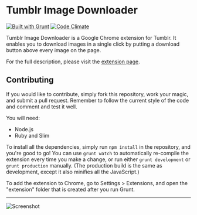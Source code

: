 Tumblr Image Downloader
=======================

[![Built with Grunt](https://cdn.gruntjs.com/builtwith.png)](http://gruntjs.com/)
[![Code Climate](https://codeclimate.com/github/fncombo/tumblr-image-downloader.png)](https://codeclimate.com/github/fncombo/tumblr-image-downloader)


Tumblr Image Downloader is a Google Chrome extension for Tumblr. It enables you to download images in a single click by putting a download button above every image on the page.

For the full description, please visit the [extension page][0].

## Contributing
If you would like to contribute, simply fork this repository, work your magic, and submit a pull request. Remember to follow the current style of the code and comment and test it well.

You will need:
* Node.js
* Ruby and Slim

To install all the dependencies, simply run `npm install` in the repository, and you're good to go! You can use `grunt watch` to automatically re-compile the extension every time you make a change, or run either `grunt development` or `grunt production` manually. (The production build is the same as development, except it also minifies all the JavaScript.)

To add the extension to Chrome, go to Settings > Extensions, and open the "extension" folder that is created after you run Grunt.

---

![Screenshot](http://i.imgur.com/EFzzGk3.jpg)

[0]: https://chrome.google.com/webstore/detail/tumblr-image-saver/ipocoligdfkbgncimgfaffpaglmedpop
